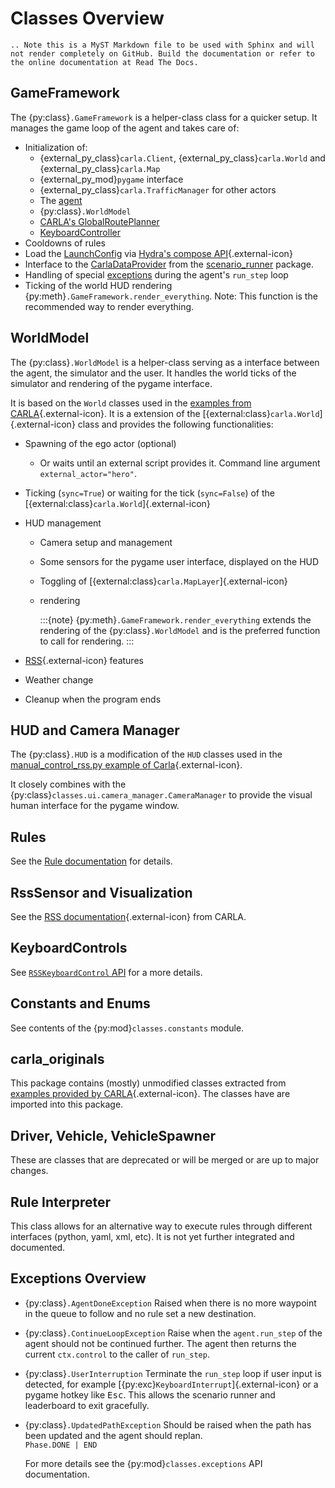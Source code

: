 # Classes Overview

```{eval-rst}
.. Note this is a MyST Markdown file to be used with Sphinx and will not render completely on GitHub. Build the documentation or refer to the online documentation at Read The Docs.
```

## GameFramework

The {py:class}`.GameFramework` is a helper-class class for a quicker setup.
It manages the game loop of the agent and takes care of:

- Initialization of:
  - {external_py_class}`carla.Client`, {external_py_class}`carla.World` and {external_py_class}`carla.Map`
  - {external_py_mod}`pygame` interface
  - {external_py_class}`carla.TrafficManager` for other actors
  - The [agent](/docs/Agents.md)
  - {py:class}`.WorldModel`
  - [CARLA's GlobalRoutePlanner](gh:https://github.com/carla-simulator/carla/blob/master/PythonAPI/carla/agents/navigation/global_route_planner.py)
  - [KeyboardController](#keyboardcontrols)
- Cooldowns of rules
- Load the [LaunchConfig](conf/ConfigFiles.md) via [Hydra's compose API](https://hydra.cc/docs/advanced/compose_api/){.external-icon}
- Interface to the [CarlaDataProvider](gh:https://github.com/carla-simulator/scenario_runner/blob/master/srunner/scenariomanager/carla_data_provider.py) from the [scenario_runner](gh:https://github.com/carla-simulator/scenario_runner) package.
- Handling of special [exceptions](#exceptions-overview) during the agent's `run_step` loop
- Ticking of the world HUD rendering {py:meth}`.GameFramework.render_everything`. Note: This function is the recommended way to render everything.

## WorldModel

The {py:class}`.WorldModel` is a helper-class serving as a interface between the agent,
the simulator and the user. It handles the world ticks of the simulator and rendering of the pygame interface.

It is based on the `World` classes used in the [examples from CARLA](https://github.com/carla-simulator/carla/tree/dev/PythonAPI/examples){.external-icon}.
It is a extension of the [{external:class}`carla.World`]{.external-icon} class and provides the following functionalities:

- Spawning of the ego actor (optional)
  - Or waits until an external script provides it. Command line argument `external_actor="hero"`.
- Ticking (`sync=True`) or waiting for the tick (`sync=False`) of the [{external:class}`carla.World`]{.external-icon}
- HUD management
  - Camera setup and management
  - Some sensors for the pygame user interface, displayed on the HUD
  - Toggling of [{external:class}`carla.MapLayer`]{.external-icon}
  - rendering

    :::{note}
    {py:meth}`.GameFramework.render_everything` extends the rendering of the {py:class}`.WorldModel`
    and is the preferred function to call for rendering.
    :::

- [RSS](https://carla.readthedocs.io/en/latest/adv_rss/){.external-icon} features
- Weather change
- Cleanup when the program ends

## HUD and Camera Manager

The {py:class}`.HUD` is a modification of the `HUD` classes used in the [manual_control_rss.py example of Carla](https://github.com/carla-simulator/carla/blob/master/PythonAPI/examples/rss/manual_control_rss.py){.external-icon}.

It closely combines with the {py:class}`classes.ui.camera_manager.CameraManager` to provide the visual human interface for the pygame window.

## Rules

See the [Rule documentation](../docs/Rules) for details.

## RssSensor and Visualization

 See the [RSS documentation](https://carla.readthedocs.io/en/latest/adv_rss/){.external-icon} from CARLA.

## KeyboardControls

See [`RSSKeyboardControl` API](#classes.ui.keyboard_controls.RSSKeyboardControl) for a more details.

## Constants and Enums

See contents of the {py:mod}`classes.constants` module.

## carla_originals

This package contains (mostly) unmodified classes extracted from [examples provided by CARLA](https://github.com/carla-simulator/carla/tree/dev/PythonAPI/examples){.external-icon}. The classes have are imported into this package.

## Driver, Vehicle, VehicleSpawner

These are classes that are deprecated or will be merged or are up to major changes.

## Rule Interpreter

This class allows for an alternative way to execute rules through different interfaces (python, yaml, xml, etc). It is not yet further integrated and documented.

## Exceptions Overview

- {py:class}`.AgentDoneException`
  Raised when there is no more waypoint in the queue to follow and no rule set a new destination.

- {py:class}`.ContinueLoopException`
    Raise when the `agent.run_step` of the agent should not be continued further.
    The agent then returns the current `ctx.control` to the caller of `run_step`.
- {py:class}`.UserInterruption`
    Terminate the `run_step` loop if user input is detected, for example [{py:exc}`KeyboardInterrupt`]{.external-icon} or a pygame hotkey like <kbd>Esc</kbd>.
    This allows the scenario runner and leaderboard to exit gracefully.
- {py:class}`.UpdatedPathException`
  Should be raised when the path has been updated and the agent should replan.  
  `Phase.DONE | END`

  For more details see the {py:mod}`classes.exceptions` API documentation.
